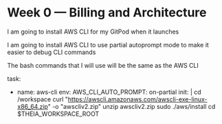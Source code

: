 # Week 0 — Billing and Architecture
I am going to install AWS CLI for my GitPod when it launches

I am going to install AWS CLI to use partial autoprompt mode to make it easier to debug CLI commands

The bash commands that I will use will be the same as the AWS CLI

task:
- name: aws-cli
  env:
    AWS_CLI_AUTO_PROMPT: on-partial
  init: |
    cd /workspace
    curl "https://awscli.amazonaws.com/awscli-exe-linux-x86_64.zip" -o "awscliv2.zip"
    unzip awscliv2.zip
    sudo ./aws/install
    cd $THEIA_WORKSPACE_ROOT
